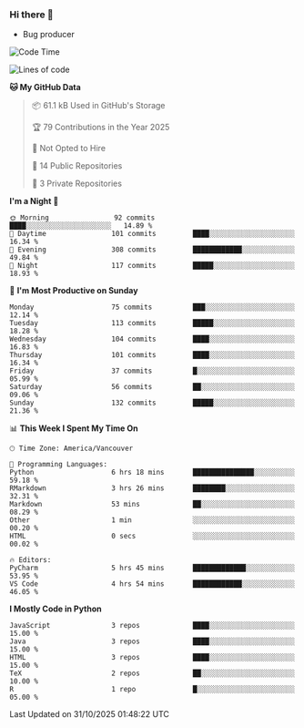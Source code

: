 ### Hi there 👋
* Bug producer


<!--START_SECTION:waka-->
![Code Time](http://img.shields.io/badge/Code%20Time-1%2C350%20hrs%2045%20mins-blue)

![Lines of code](https://img.shields.io/badge/From%20Hello%20World%20I%27ve%20Written-253.3%20thousand%20lines%20of%20code-blue)

**🐱 My GitHub Data** 

> 📦 61.1 kB Used in GitHub's Storage 
 > 
> 🏆 79 Contributions in the Year 2025
 > 
> 🚫 Not Opted to Hire
 > 
> 📜 14 Public Repositories 
 > 
> 🔑 3 Private Repositories 
 > 
**I'm a Night 🦉** 

```text
🌞 Morning                92 commits          ████░░░░░░░░░░░░░░░░░░░░░   14.89 % 
🌆 Daytime                101 commits         ████░░░░░░░░░░░░░░░░░░░░░   16.34 % 
🌃 Evening                308 commits         ████████████░░░░░░░░░░░░░   49.84 % 
🌙 Night                  117 commits         █████░░░░░░░░░░░░░░░░░░░░   18.93 % 
```
📅 **I'm Most Productive on Sunday** 

```text
Monday                   75 commits          ███░░░░░░░░░░░░░░░░░░░░░░   12.14 % 
Tuesday                  113 commits         █████░░░░░░░░░░░░░░░░░░░░   18.28 % 
Wednesday                104 commits         ████░░░░░░░░░░░░░░░░░░░░░   16.83 % 
Thursday                 101 commits         ████░░░░░░░░░░░░░░░░░░░░░   16.34 % 
Friday                   37 commits          █░░░░░░░░░░░░░░░░░░░░░░░░   05.99 % 
Saturday                 56 commits          ██░░░░░░░░░░░░░░░░░░░░░░░   09.06 % 
Sunday                   132 commits         █████░░░░░░░░░░░░░░░░░░░░   21.36 % 
```


📊 **This Week I Spent My Time On** 

```text
🕑︎ Time Zone: America/Vancouver

💬 Programming Languages: 
Python                   6 hrs 18 mins       ███████████████░░░░░░░░░░   59.18 % 
RMarkdown                3 hrs 26 mins       ████████░░░░░░░░░░░░░░░░░   32.31 % 
Markdown                 53 mins             ██░░░░░░░░░░░░░░░░░░░░░░░   08.29 % 
Other                    1 min               ░░░░░░░░░░░░░░░░░░░░░░░░░   00.20 % 
HTML                     0 secs              ░░░░░░░░░░░░░░░░░░░░░░░░░   00.02 % 

🔥 Editors: 
PyCharm                  5 hrs 45 mins       █████████████░░░░░░░░░░░░   53.95 % 
VS Code                  4 hrs 54 mins       ████████████░░░░░░░░░░░░░   46.05 % 
```

**I Mostly Code in Python** 

```text
JavaScript               3 repos             ████░░░░░░░░░░░░░░░░░░░░░   15.00 % 
Java                     3 repos             ████░░░░░░░░░░░░░░░░░░░░░   15.00 % 
HTML                     3 repos             ████░░░░░░░░░░░░░░░░░░░░░   15.00 % 
TeX                      2 repos             ██░░░░░░░░░░░░░░░░░░░░░░░   10.00 % 
R                        1 repo              █░░░░░░░░░░░░░░░░░░░░░░░░   05.00 % 
```




 Last Updated on 31/10/2025 01:48:22 UTC
<!--END_SECTION:waka-->

